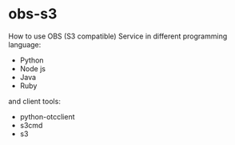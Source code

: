 # obs-s3
How to use OBS (S3 compatible) Service in different programming language: 
- Python 
- Node js 
- Java
- Ruby

and client tools: 
- python-otcclient
- s3cmd 
- s3
